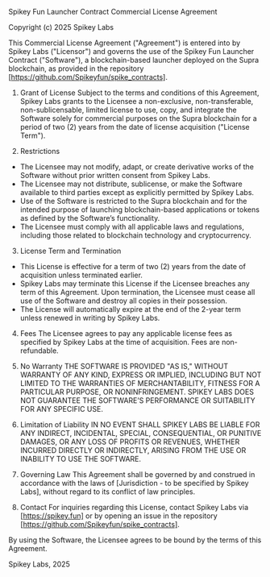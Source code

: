 Spikey Fun Launcher Contract Commercial License Agreement

Copyright (c) 2025 Spikey Labs

This Commercial License Agreement ("Agreement") is entered into by Spikey Labs ("Licensor") and governs the use of the Spikey Fun Launcher Contract ("Software"), a blockchain-based launcher deployed on the Supra blockchain, as provided in the repository [https://github.com/Spikeyfun/spike_contracts].

1. Grant of License
Subject to the terms and conditions of this Agreement, Spikey Labs grants to the Licensee a non-exclusive, non-transferable, non-sublicensable, limited license to use, copy, and integrate the Software solely for commercial purposes on the Supra blockchain for a period of two (2) years from the date of license acquisition ("License Term").

2. Restrictions
- The Licensee may not modify, adapt, or create derivative works of the Software without prior written consent from Spikey Labs.
- The Licensee may not distribute, sublicense, or make the Software available to third parties except as explicitly permitted by Spikey Labs.
- Use of the Software is restricted to the Supra blockchain and for the intended purpose of launching blockchain-based applications or tokens as defined by the Software’s functionality.
- The Licensee must comply with all applicable laws and regulations, including those related to blockchain technology and cryptocurrency.

3. License Term and Termination
- This License is effective for a term of two (2) years from the date of acquisition unless terminated earlier.
- Spikey Labs may terminate this License if the Licensee breaches any term of this Agreement. Upon termination, the Licensee must cease all use of the Software and destroy all copies in their possession.
- The License will automatically expire at the end of the 2-year term unless renewed in writing by Spikey Labs.

4. Fees
The Licensee agrees to pay any applicable license fees as specified by Spikey Labs at the time of acquisition. Fees are non-refundable.

5. No Warranty
THE SOFTWARE IS PROVIDED "AS IS," WITHOUT WARRANTY OF ANY KIND, EXPRESS OR IMPLIED, INCLUDING BUT NOT LIMITED TO THE WARRANTIES OF MERCHANTABILITY, FITNESS FOR A PARTICULAR PURPOSE, OR NONINFRINGEMENT. SPIKEY LABS DOES NOT GUARANTEE THE SOFTWARE’S PERFORMANCE OR SUITABILITY FOR ANY SPECIFIC USE.

6. Limitation of Liability
IN NO EVENT SHALL SPIKEY LABS BE LIABLE FOR ANY INDIRECT, INCIDENTAL, SPECIAL, CONSEQUENTIAL, OR PUNITIVE DAMAGES, OR ANY LOSS OF PROFITS OR REVENUES, WHETHER INCURRED DIRECTLY OR INDIRECTLY, ARISING FROM THE USE OR INABILITY TO USE THE SOFTWARE.

7. Governing Law
This Agreement shall be governed by and construed in accordance with the laws of [Jurisdiction - to be specified by Spikey Labs], without regard to its conflict of law principles.

8. Contact
For inquiries regarding this License, contact Spikey Labs via [https://spikey.fun] or by opening an issue in the repository [https://github.com/Spikeyfun/spike_contracts].

By using the Software, the Licensee agrees to be bound by the terms of this Agreement.

Spikey Labs, 2025
